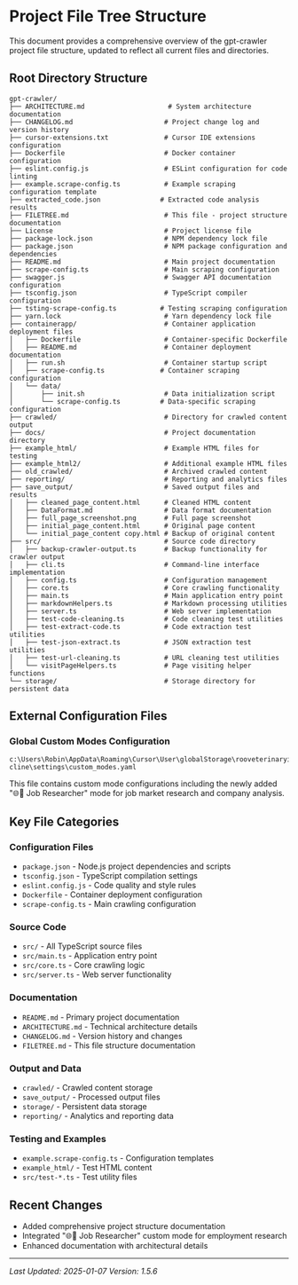 # Project File Tree Structure

This document provides a comprehensive overview of the gpt-crawler project file structure, updated to reflect all current files and directories.

## Root Directory Structure

```
gpt-crawler/
├── ARCHITECTURE.md                     # System architecture documentation
├── CHANGELOG.md                       # Project change log and version history
├── cursor-extensions.txt              # Cursor IDE extensions configuration
├── Dockerfile                         # Docker container configuration
├── eslint.config.js                   # ESLint configuration for code linting
├── example.scrape-config.ts           # Example scraping configuration template
├── extracted_code.json               # Extracted code analysis results
├── FILETREE.md                        # This file - project structure documentation
├── License                            # Project license file
├── package-lock.json                  # NPM dependency lock file
├── package.json                       # NPM package configuration and dependencies
├── README.md                          # Main project documentation
├── scrape-config.ts                   # Main scraping configuration
├── swagger.js                         # Swagger API documentation configuration
├── tsconfig.json                      # TypeScript compiler configuration
├── tsting-scrape-config.ts           # Testing scraping configuration
├── yarn.lock                          # Yarn dependency lock file
├── containerapp/                      # Container application deployment files
│   ├── Dockerfile                     # Container-specific Dockerfile
│   ├── README.md                      # Container deployment documentation
│   ├── run.sh                         # Container startup script
│   ├── scrape-config.ts              # Container scraping configuration
│   └── data/
│       ├── init.sh                    # Data initialization script
│       └── scrape-config.ts          # Data-specific scraping configuration
├── crawled/                           # Directory for crawled content output
├── docs/                              # Project documentation directory
├── example_html/                      # Example HTML files for testing
├── example_html2/                     # Additional example HTML files
├── old_crawled/                       # Archived crawled content
├── reporting/                         # Reporting and analytics files
├── save_output/                       # Saved output files and results
│   ├── cleaned_page_content.html      # Cleaned HTML content
│   ├── DataFormat.md                  # Data format documentation
│   ├── full_page_screenshot.png       # Full page screenshot
│   ├── initial_page_content.html      # Original page content
│   └── initial_page_content copy.html # Backup of original content
├── src/                               # Source code directory
│   ├── backup-crawler-output.ts       # Backup functionality for crawler output
│   ├── cli.ts                         # Command-line interface implementation
│   ├── config.ts                      # Configuration management
│   ├── core.ts                        # Core crawling functionality
│   ├── main.ts                        # Main application entry point
│   ├── markdownHelpers.ts             # Markdown processing utilities
│   ├── server.ts                      # Web server implementation
│   ├── test-code-cleaning.ts          # Code cleaning test utilities
│   ├── test-extract-code.ts           # Code extraction test utilities
│   ├── test-json-extract.ts           # JSON extraction test utilities
│   ├── test-url-cleaning.ts           # URL cleaning test utilities
│   └── visitPageHelpers.ts            # Page visiting helper functions
└── storage/                           # Storage directory for persistent data
```

## External Configuration Files

### Global Custom Modes Configuration
```
c:\Users\Robin\AppData\Roaming\Cursor\User\globalStorage\rooveterinaryinc.roo-cline\settings\custom_modes.yaml
```

This file contains custom mode configurations including the newly added "🌐💼 Job Researcher" mode for job market research and company analysis.

## Key File Categories

### Configuration Files
- `package.json` - Node.js project dependencies and scripts
- `tsconfig.json` - TypeScript compilation settings
- `eslint.config.js` - Code quality and style rules
- `Dockerfile` - Container deployment configuration
- `scrape-config.ts` - Main crawling configuration

### Source Code
- `src/` - All TypeScript source files
- `src/main.ts` - Application entry point
- `src/core.ts` - Core crawling logic
- `src/server.ts` - Web server functionality

### Documentation
- `README.md` - Primary project documentation
- `ARCHITECTURE.md` - Technical architecture details
- `CHANGELOG.md` - Version history and changes
- `FILETREE.md` - This file structure documentation

### Output and Data
- `crawled/` - Crawled content storage
- `save_output/` - Processed output files
- `storage/` - Persistent data storage
- `reporting/` - Analytics and reporting data

### Testing and Examples
- `example.scrape-config.ts` - Configuration templates
- `example_html/` - Test HTML content
- `src/test-*.ts` - Test utility files

## Recent Changes

- Added comprehensive project structure documentation
- Integrated "🌐💼 Job Researcher" custom mode for employment research
- Enhanced documentation with architectural details

---

*Last Updated: 2025-01-07*
*Version: 1.5.6*